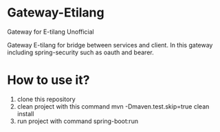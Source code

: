# Gateway-Etilang
Gateway for E-tilang Unofficial

Gateway E-tilang for bridge between services and client.
In this gateway including spring-security such as oauth and bearer.

# How to use it?
1. clone this repository
2. clean project with this command mvn -Dmaven.test.skip=true clean install
3. run project with command spring-boot:run
